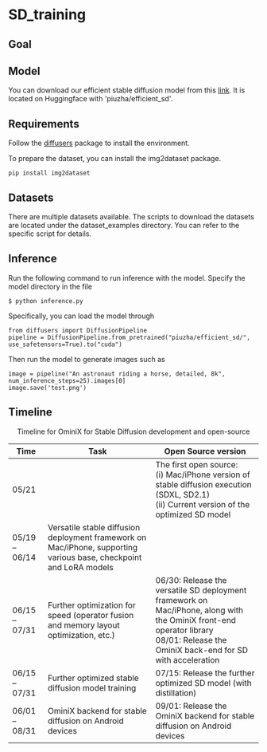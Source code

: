 # SD_training



## Goal

## Model

You can download our efficient stable diffusion model from this [link](https://huggingface.co/piuzha/efficient_sd). It is located on Huggingface with 'piuzha/efficient_sd'.



## Requirements

Follow the [diffusers](https://huggingface.co/docs/diffusers/en/installation) package to install the environment.

To prepare the dataset, you can install the img2dataset package.
```
pip install img2dataset
```


## Datasets

There are multiple datasets available. The scripts to download the datasets are located under the dataset_examples directory. You can refer to the specific script for details. 



## Inference

Run the following command to run inference with the model. Specify the model directory in the file
```
$ python inference.py
```

Specifically, you can load the model through 
```
from diffusers import DiffusionPipeline
pipeline = DiffusionPipeline.from_pretrained("piuzha/efficient_sd/", use_safetensors=True).to("cuda")
```
Then run the model to generate images such as
```
image = pipeline("An astronaut riding a horse, detailed, 8k", num_inference_steps=25).images[0]
image.save('test.png')
```


## Timeline

<p style="text-align: center;">Timeline for OminiX for Stable Diffusion development and open-source</p>

| Time          	| Task                                                                                                               	| Open Source version                                                                                                                                                                	|
|---------------	|--------------------------------------------------------------------------------------------------------------------	|------------------------------------------------------------------------------------------------------------------------------------------------------------------------------------	|
| 05/21         	|                                                                                                                    	| The first open source: <br>  (i) Mac/iPhone version of stable diffusion execution (SDXL, SD2.1)  <br> (ii) Current version of the optimized SD model                                        	|
| 05/19 – 06/14 	| Versatile stable diffusion deployment framework on Mac/iPhone, supporting various base, checkpoint and LoRA models 	|                                                                                                                                                                                    	|
| 06/15 – 07/31 	| Further optimization for speed (operator fusion and memory layout optimization, etc.)                              	| 06/30: Release the versatile SD deployment framework on Mac/iPhone, along with the OminiX front-end operator library <br>  08/01: Release the OminiX back-end for SD with acceleration 	|
| 06/15 – 07/31 	| Further optimized stable diffusion model training                                                                  	| 07/15: Release the further optimized SD model (with distillation)                                                                                                                  	|
| 06/01 – 08/31 	| OminiX backend for stable diffusion on Android devices                                                             	| 09/01: Release the OminiX backend for stable diffusion on Android devices                                                                                                          	|

